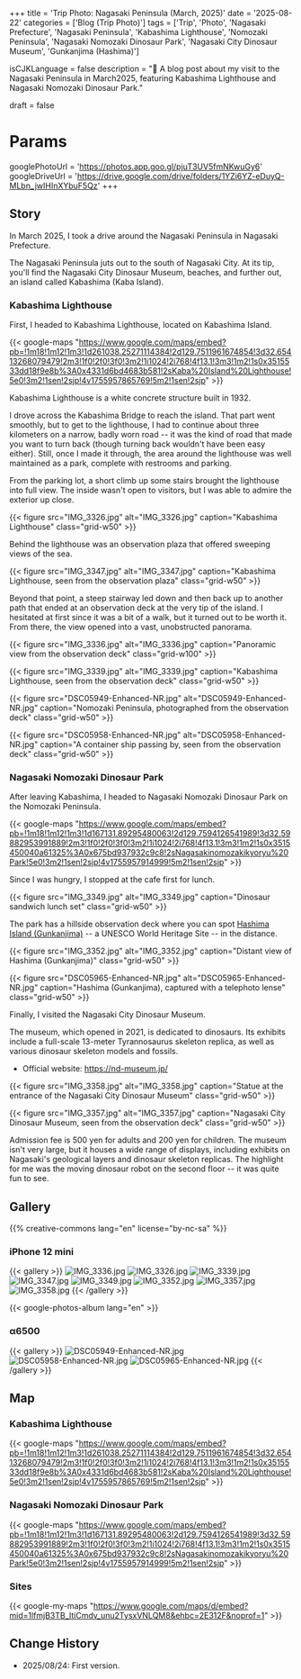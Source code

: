 +++
title = 'Trip Photo: Nagasaki Peninsula (March, 2025)'
date = '2025-08-22'
categories = ['Blog (Trip Photo)']
tags = ['Trip', 'Photo', 'Nagasaki Prefecture', 'Nagasaki Peninsula', 'Kabashima Lighthouse', 'Nomozaki Peninsula', 'Nagasaki Nomozaki Dinosaur Park', 'Nagasaki City Dinosaur Museum', 'Gunkanjima (Hashima)']

isCJKLanguage = false
description = "🦖 A blog post about my visit to the Nagasaki Peninsula in March2025, featuring Kabashima Lighthouse and Nagasaki Nomozaki Dinosaur Park."

draft = false

# Params
googlePhotoUrl = 'https://photos.app.goo.gl/pjuT3UV5fmNKwuGy6'
googleDriveUrl = 'https://drive.google.com/drive/folders/1YZi6YZ-eDuyQ-MLbn_jwIHInXYbuF5Qz'
+++


## Story

In March 2025, I took a drive around the Nagasaki Peninsula in Nagasaki Prefecture.

The Nagasaki Peninsula juts out to the south of Nagasaki City.
At its tip, you'll find the Nagasaki City Dinosaur Museum, beaches,
and further out, an island called Kabashima (Kaba Island).


### Kabashima Lighthouse

First, I headed to Kabashima Lighthouse, located on Kabashima Island.

{{< google-maps "https://www.google.com/maps/embed?pb=!1m18!1m12!1m3!1d261038.25271114384!2d129.7511961674854!3d32.65413268079479!2m3!1f0!2f0!3f0!3m2!1i1024!2i768!4f13.1!3m3!1m2!1s0x3515533dd18f9e8b%3A0x4331d6bd4683b581!2sKaba%20Island%20Lighthouse!5e0!3m2!1sen!2sjp!4v1755957865769!5m2!1sen!2sjp" >}}

Kabashima Lighthouse is a white concrete structure built in 1932.

I drove across the Kabashima Bridge to reach the island.
That part went smoothly,
but to get to the lighthouse, I had to continue about three kilometers on a narrow, badly worn road
-- it was the kind of road that made you want to turn back (though turning back wouldn't have been easy either).
Still, once I made it through, the area around the lighthouse was well maintained as a park, complete with restrooms and parking.

From the parking lot, a short climb up some stairs brought the lighthouse into full view.
The inside wasn't open to visitors, but I was able to admire the exterior up close.

{{< figure
    src="IMG_3326.jpg"
    alt="IMG_3326.jpg"
    caption="Kabashima Lighthouse"
    class="grid-w50"
    >}}


Behind the lighthouse was an observation plaza that offered sweeping views of the sea.

{{< figure
    src="IMG_3347.jpg"
    alt="IMG_3347.jpg"
    caption="Kabashima Lighthouse, seen from the observation plaza"
    class="grid-w50"
    >}}


Beyond that point, a steep stairway led down and then back up to another path
that ended at an observation deck at the very tip of the island.
I hesitated at first since it was a bit of a walk,
but it turned out to be worth it.
From there, the view opened into a vast, unobstructed panorama.

{{< figure
    src="IMG_3336.jpg"
    alt="IMG_3336.jpg"
    caption="Panoramic view from the observation deck"
    class="grid-w100"
    >}}

{{< figure
    src="IMG_3339.jpg"
    alt="IMG_3339.jpg"
    caption="Kabashima Lighthouse, seen from the observation deck"
    class="grid-w50"
    >}}

{{< figure
    src="DSC05949-Enhanced-NR.jpg"
    alt="DSC05949-Enhanced-NR.jpg"
    caption="Nomozaki Peninsula, photographed from the observation deck"
    class="grid-w50"
    >}}

{{< figure
    src="DSC05958-Enhanced-NR.jpg"
    alt="DSC05958-Enhanced-NR.jpg"
    caption="A container ship passing by, seen from the observation deck"
    class="grid-w50"
    >}}


### Nagasaki Nomozaki Dinosaur Park

After leaving Kabashima, I headed to Nagasaki Nomozaki Dinosaur Park on the Nomozaki Peninsula.

{{< google-maps "https://www.google.com/maps/embed?pb=!1m18!1m12!1m3!1d167131.89295480063!2d129.7594126541989!3d32.59882953991889!2m3!1f0!2f0!3f0!3m2!1i1024!2i768!4f13.1!3m3!1m2!1s0x3515450040a61325%3A0x675bd937932c9c8!2sNagasakinomozakikyoryu%20Park!5e0!3m2!1sen!2sjp!4v1755957914999!5m2!1sen!2sjp" >}}

Since I was hungry, I stopped at the cafe first for lunch.

{{< figure
    src="IMG_3349.jpg"
    alt="IMG_3349.jpg"
    caption="Dinosaur sandwich lunch set"
    class="grid-w50"
    >}}

The park has a hillside observation deck where you can spot [Hashima Island (Gunkanjima)](https://en.wikipedia.org/wiki/Hashima_Island)
-- a UNESCO World Heritage Site -- in the distance.

{{< figure
    src="IMG_3352.jpg"
    alt="IMG_3352.jpg"
    caption="Distant view of Hashima (Gunkanjima)"
    class="grid-w50"
    >}}

{{< figure
    src="DSC05965-Enhanced-NR.jpg"
    alt="DSC05965-Enhanced-NR.jpg"
    caption="Hashima (Gunkanjima), captured with a telephoto lense"
    class="grid-w50"
    >}}


Finally, I visited the Nagasaki City Dinosaur Museum.

The museum, which opened in 2021, is dedicated to dinosaurs.
Its exhibits include a full-scale 13-meter Tyrannosaurus skeleton replica,
as well as various dinosaur skeleton models and fossils.

- Official website: https://nd-museum.jp/

{{< figure
    src="IMG_3358.jpg"
    alt="IMG_3358.jpg"
    caption="Statue at the entrance of the Nagasaki City Dinosaur Museum"
    class="grid-w50"
    >}}

{{< figure
    src="IMG_3357.jpg"
    alt="IMG_3357.jpg"
    caption="Nagasaki City Dinosaur Museum, seen from the observation deck"
    class="grid-w50"
    >}}


Admission fee is 500 yen for adults and 200 yen for children.
The museum isn't very large,
but it houses a wide range of displays,
including exhibits on Nagasaki's geological layers and dinosaur skeleton replicas.
The highlight for me was the moving dinosaur robot on the second floor -- it was quite fun to see.


## Gallery

{{% creative-commons lang="en" license="by-nc-sa" %}}


### iPhone 12 mini

{{< gallery >}}
<img src="IMG_3336.jpg" alt="IMG_3336.jpg" class="grid-w100" />
<img src="IMG_3326.jpg" alt="IMG_3326.jpg" class="grid-w33" />
<img src="IMG_3339.jpg" alt="IMG_3339.jpg" class="grid-w33" />
<img src="IMG_3347.jpg" alt="IMG_3347.jpg" class="grid-w33" />
<img src="IMG_3349.jpg" alt="IMG_3349.jpg" class="grid-w33" />
<img src="IMG_3352.jpg" alt="IMG_3352.jpg" class="grid-w33" />
<img src="IMG_3357.jpg" alt="IMG_3357.jpg" class="grid-w33" />
<img src="IMG_3358.jpg" alt="IMG_3358.jpg" class="grid-w33" />
{{< /gallery >}}

{{< google-photos-album lang="en" >}}


### α6500

{{< gallery >}}
<img src="DSC05949-Enhanced-NR.jpg" alt="DSC05949-Enhanced-NR.jpg" class="grid-w50" />
<img src="DSC05958-Enhanced-NR.jpg" alt="DSC05958-Enhanced-NR.jpg" class="grid-w50" />
<img src="DSC05965-Enhanced-NR.jpg" alt="DSC05965-Enhanced-NR.jpg" class="grid-w50" />
{{< /gallery >}}


## Map

### Kabashima Lighthouse

{{< google-maps "https://www.google.com/maps/embed?pb=!1m18!1m12!1m3!1d261038.25271114384!2d129.7511961674854!3d32.65413268079479!2m3!1f0!2f0!3f0!3m2!1i1024!2i768!4f13.1!3m3!1m2!1s0x3515533dd18f9e8b%3A0x4331d6bd4683b581!2sKaba%20Island%20Lighthouse!5e0!3m2!1sen!2sjp!4v1755957865769!5m2!1sen!2sjp" >}}


### Nagasaki Nomozaki Dinosaur Park

{{< google-maps "https://www.google.com/maps/embed?pb=!1m18!1m12!1m3!1d167131.89295480063!2d129.7594126541989!3d32.59882953991889!2m3!1f0!2f0!3f0!3m2!1i1024!2i768!4f13.1!3m3!1m2!1s0x3515450040a61325%3A0x675bd937932c9c8!2sNagasakinomozakikyoryu%20Park!5e0!3m2!1sen!2sjp!4v1755957914999!5m2!1sen!2sjp" >}}


### Sites

{{< google-my-maps "https://www.google.com/maps/d/embed?mid=1lfmjB3TB_ItiCmdv_unu2TysxVNLQM8&ehbc=2E312F&noprof=1" >}}


## Change History

- 2025/08/24: First version.


